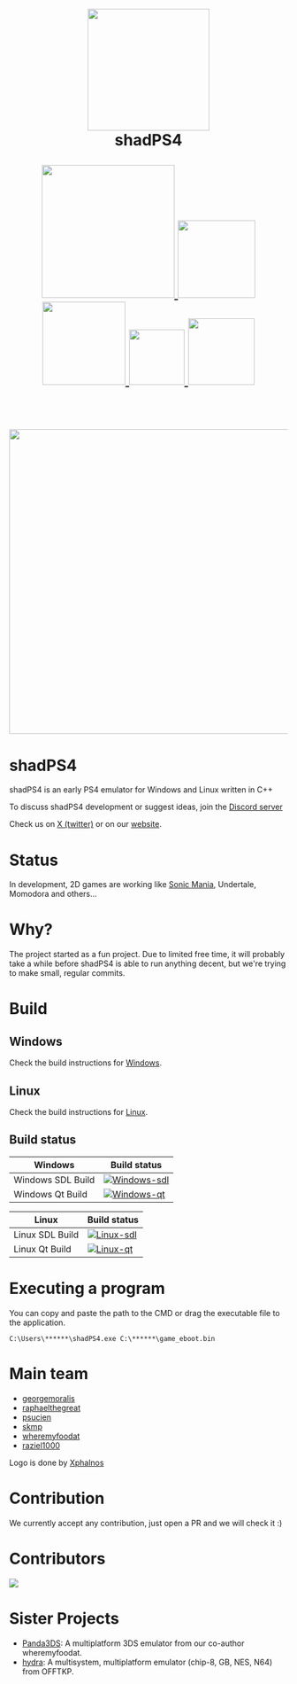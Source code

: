 <!--
SPDX-FileCopyrightText: 2024 shadPS4 Emulator Project
SPDX-License-Identifier: GPL-2.0-or-later
-->

<h1 align="center">
  <br>
  <a href="https://shadps4.net/"><img src="https://github.com/shadps4-emu/shadPS4/blob/main/.github/shadps4.png" width="220"></a>
  <br>
  <b>shadPS4</b>
  <br>

<p align="center">

 <a href="https://discord.com/invite/MyZRaBngxA">
        <img src="https://img.shields.io/discord/1080089157554155590?color=5865F2&label=shadPS4 Discord&logo=Discord&logoColor=white" width="240">

 <a href="https://github.com/shadps4-emu/shadPS4/releases/latest">
        <img src="https://img.shields.io/github/downloads/shadps4-emu/shadPS4/total.svg" width="140">

 <a href="https://shadps4.net/">
        <img src="https://img.shields.io/badge/shadPS4-website-8A2BE2" width="150">

 <a href="https://x.com/shadps4">
        <img src="https://img.shields.io/badge/-Join%20us-black?logo=X&logoColor=white" width="100">

 <a href="https://github.com/shadps4-emu/shadPS4/stargazers">
        <img src="https://img.shields.io/github/stars/shadps4-emu/shadPS4" width="120">

<h1 align="center">
  <br>
  <a href="https://shadps4.net/"><img src="https://github.com/shadps4-emu/shadPS4/blob/main/documents/Screenshots/screenshot.png" width="550"></a>
  <br>

# shadPS4

shadPS4 is an early PS4 emulator for Windows and Linux written in C++

To discuss shadPS4 development or suggest ideas, join the [Discord server](https://discord.com/invite/MyZRaBngxA)

Check us on [X (twitter)](https://x.com/shadps4) or on our [website](https://shadps4.net/).

# Status

In development, 2D games are working like [Sonic Mania](https://www.youtube.com/watch?v=AAHoNzhHyCU), Undertale, Momodora and others...

# Why?

The project started as a fun project. Due to limited free time, it will probably take a while before shadPS4 is able to run anything decent, but we're trying to make small, regular commits.

# Build

## Windows

Check the build instructions for [Windows](https://github.com/shadps4-emu/shadPS4/blob/main/documents/building-windows.md).

## Linux

Check the build instructions for [Linux](https://github.com/shadps4-emu/shadPS4/blob/main/documents/linux_building.md).

## Build status

|Windows|Build status|
|--------|------------|
|Windows SDL Build|[![Windows-sdl](https://github.com/shadps4-emu/shadPS4/actions/workflows/windows.yml/badge.svg)](https://github.com/shadps4-emu/shadPS4/actions/workflows/windows.yml)
|Windows Qt Build|[![Windows-qt](https://github.com/shadps4-emu/shadPS4/actions/workflows/windows-qt.yml/badge.svg)](https://github.com/shadps4-emu/shadPS4/actions/workflows/windows-qt.yml)

|Linux|Build status|
|--------|------------|
|Linux SDL Build|[![Linux-sdl](https://github.com/shadps4-emu/shadPS4/actions/workflows/linux.yml/badge.svg)](https://github.com/shadps4-emu/shadPS4/actions/workflows/linux.yml)
|Linux Qt Build|[![Linux-qt](https://github.com/shadps4-emu/shadPS4/actions/workflows/linux-qt.yml/badge.svg)](https://github.com/shadps4-emu/shadPS4/actions/workflows/linux-qt.yml)

# Executing a program

You can copy and paste the path to the CMD or drag the executable file to the application.
```
C:\Users\******\shadPS4.exe C:\******\game_eboot.bin
```

# Main team

- [georgemoralis](https://github.com/georgemoralis)
- [raphaelthegreat](https://github.com/raphaelthegreat)
- [psucien](https://github.com/psucien)
- [skmp](https://github.com/skmp)
- [wheremyfoodat](https://github.com/wheremyfoodat)
- [raziel1000](https://github.com/raziel1000)

Logo is done by [Xphalnos](https://github.com/Xphalnos)

# Contribution

We currently accept any contribution, just open a PR and we will check it :)

# Contributors

<a href="https://github.com/shadps4-emu/shadPS4/graphs/contributors">
  <img src="https://contrib.rocks/image?repo=shadps4-emu/shadPS4&max=15" />
</a>

# Sister Projects

- [Panda3DS](https://github.com/wheremyfoodat/Panda3DS): A multiplatform 3DS emulator from our co-author wheremyfoodat.
- [hydra](https://github.com/hydra-emu/hydra): A multisystem, multiplatform emulator (chip-8, GB, NES, N64) from OFFTKP.
